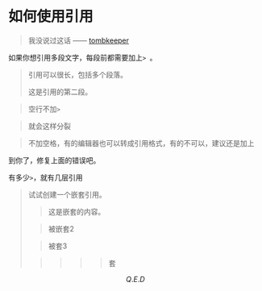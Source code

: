 # 如何使用引用

> 我没说过这话 —— [tombkeeper](https://weibo.com/tombkeeper)

如果你想引用多段文字，每段前都需要加上`> `。

> 引用可以很长，包括多个段落。
> 
> 这是引用的第二段。

> 空行不加`> `

> 就会这样分裂

>不加空格，有的编辑器也可以转成引用格式，有的不可以，建议还是加上

到你了，修复上面的错误吧。

有多少`>`，就有几层引用

> 试试创建一个嵌套引用。
>
> > 这是嵌套的内容。
> 
> > 被嵌套2
> 
> > 被套3
> 
> > > > > 套

$$ Q.E.D $$
